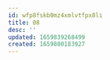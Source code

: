 ```yaml
---
id: wfp8fskb0mz4xmlvtfpx8li
title: 08
desc: ''
updated: 1659839268499
created: 1659800183927
---
```

